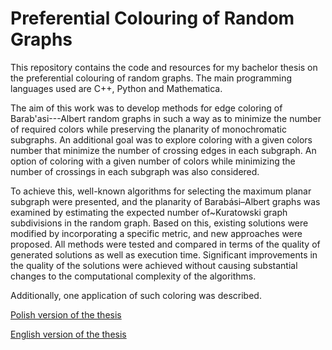 # Preferential Colouring of Random Graphs

This repository contains the code and resources for my bachelor thesis on the preferential colouring of random graphs. 
The main programming languages used are C++, Python and Mathematica.

The aim of this work was to develop methods for edge coloring of Barab\'asi---Albert random graphs 
in such a way as to minimize the number of required colors while preserving the planarity of monochromatic subgraphs. 
An additional goal was to explore coloring with a given colors number that minimize the number of crossing edges in each subgraph. 
An option of coloring with a given number of colors while minimizing the number of crossings in each subgraph was also considered.

To achieve this, well-known algorithms for selecting the maximum planar subgraph were presented, 
and the planarity of Barabási–Albert graphs was examined by estimating the expected number of~Kuratowski graph subdivisions in the random graph. 
Based on this, existing solutions were modified by incorporating a specific metric, and new approaches were proposed. 
All methods were tested and compared in terms of the quality of generated solutions as well as execution time. 
Significant improvements in the quality of the solutions were achieved without causing substantial changes to the computational complexity of the algorithms. 

Additionally, one application of such coloring was described.


[Polish version of the thesis](preferencyjne_kolorowanie_grafow_losowych.pdf)

[English version of the thesis](preferential_coloring_of_random_graphs.pdf)
